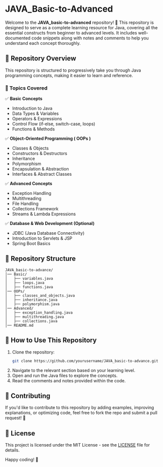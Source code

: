 # JAVA_Basic-to-Advanced

Welcome to the **JAVA_basic-to-advanced** repository! 🚀 This repository is designed to serve as a complete learning resource for Java, covering all the essential constructs from beginner to advanced levels. It includes well-documented code snippets along with notes and comments to help you understand each concept thoroughly.

## 📌 Repository Overview
This repository is structured to progressively take you through Java programming concepts, making it easier to learn and reference.

### 🔹 Topics Covered 
✅ **Basic Concepts**
- Introduction to Java
- Data Types & Variables
- Operators & Expressions
- Control Flow (if-else, switch-case, loops)
- Functions & Methods

✅ **Object-Oriented Programming ( OOPs )**
- Classes & Objects
- Constructors & Destructors
- Inheritance
- Polymorphism
- Encapsulation & Abstraction
- Interfaces & Abstract Classes

✅ **Advanced Concepts**
- Exception Handling
- Multithreading
- File Handling
- Collections Framework
- Streams & Lambda Expressions

✅ **Database & Web Development (Optional)**
- JDBC (Java Database Connectivity)
- Introduction to Servlets & JSP
- Spring Boot Basics

## 📂 Repository Structure
```
JAVA_basic-to-advance/
│── Basic/
│   ├── variables.java
│   ├── loops.java
│   ├── functions.java
│── OOPs/
│   ├── classes_and_objects.java
│   ├── inheritance.java
│   ├── polymorphism.java
│── Advanced/
│   ├── exception_handling.java
│   ├── multithreading.java
│   ├── collections.java
│── README.md
```

## 🚀 How to Use This Repository
1. Clone the repository:
   ```sh
   git clone https://github.com/yourusername/JAVA_basic-to-advance.git
   ```
2. Navigate to the relevant section based on your learning level.
3. Open and run the Java files to explore the concepts.
4. Read the comments and notes provided within the code.

## 🤝 Contributing
If you'd like to contribute to this repository by adding examples, improving explanations, or optimizing code, feel free to fork the repo and submit a pull request! 🎉

## 📜 License
This project is licensed under the MIT License - see the [LICENSE](LICENSE) file for details.

Happy coding! 🎯
